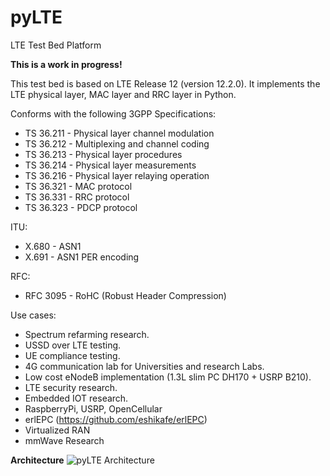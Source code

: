 # pyLTE
LTE Test Bed Platform

**This is a work in progress!**

This test bed is based on LTE Release 12 (version 12.2.0).
It implements the LTE physical layer, MAC layer and RRC layer in Python.

Conforms with the following 3GPP Specifications:
- TS 36.211 - Physical layer channel modulation
- TS 36.212 - Multiplexing and channel coding
- TS 36.213 - Physical layer procedures
- TS 36.214 - Physical layer measurements
- TS 36.216 - Physical layer relaying operation
- TS 36.321 - MAC protocol
- TS 36.331 - RRC protocol
- TS 36.323 - PDCP protocol

ITU:
- X.680 - ASN1
- X.691 - ASN1 PER encoding

RFC:
- RFC 3095 - RoHC (Robust Header Compression)

Use cases:
- Spectrum refarming research.
- USSD over LTE testing.
- UE compliance testing. 
- 4G communication lab for Universities and research Labs. 
- Low cost eNodeB implementation (1.3L slim PC DH170 + USRP B210).
- LTE security research. 
- Embedded IOT research.
- RaspberryPi, USRP, OpenCellular
- erlEPC (https://github.com/eshikafe/erlEPC)
- Virtualized RAN
- mmWave Research

**Architecture**
<img src='https://github.com/eshikafe/pyLTE/blob/master/pyLTE-arch-02.png' alt='pyLTE Architecture' title='pyLTE Architecture' />
